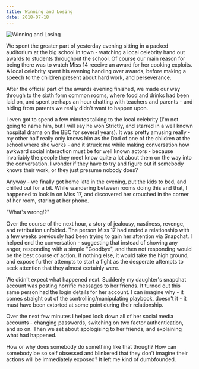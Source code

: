 ```yaml
---
title: Winning and Losing
date: 2018-07-18
---
```


![Winning and Losing](https://source.unsplash.com/7QCBakMyDCE/1600x900)

We spent the greater part of yesterday evening sitting in a packed auditorium at the big school in town - watching a local celebrity hand out awards to students throughout the school. Of course our main reason for being there was to watch Miss 14 receive an award for her cooking exploits. A local celebrity spent his evening handing over awards, before making a speech to the children present about hard work, and perseverance.

After the official part of the awards evening finished, we made our way through to the sixth form common rooms, where food and drinks had been laid on, and spent perhaps an hour chatting with teachers and parents - and hiding from parents we really didn't want to happen upon.

I even got to spend a few minutes talking to the local celebrity (I'm not going to name him, but I will say he won Strictly, and starred in a well known hospital drama on the BBC for several years). It was pretty amusing really - my other half really only knows him as the Dad of one of the children at the school where she works - and it struck me while making conversation how awkward social interaction must be for well known actors - because invariably the people they meet know quite a lot about them on the way into the conversation. I wonder if they have to try and figure out if somebody knows their work, or they just presume nobody does?

Anyway - we finally got home late in the evening, put the kids to bed, and chilled out for a bit. While wandering between rooms doing this and that, I happened to look in on Miss 17, and discovered her crouched in the corner of her room, staring at her phone.

"What's wrong!?"

Over the course of the next hour, a story of jealousy, nastiness, revenge, and retribution unfolded. The person Miss 17 had ended a relationship with a few weeks previously had been trying to gain her attention via Snapchat. I helped end the conversation - suggesting that instead of showing any anger, responding with a simple "Goodbye", and then not responding would be the best course of action. If nothing else, it would take the high ground, and expose further attempts to start a fight as the desperate attempts to seek attention that they almost certainly were.

We didn't expect what happened next. Suddenly my daughter's snapchat account was posting horrific messages to her friends. It turned out this same person had the login details for her account. I can imagine why - it comes straight out of the controlling/manipulating playbook, doesn't it - it must have been extorted at some point during their relationship.

Over the next few minutes I helped lock down all of her social media accounts - changing passwords, switching on two factor authentication, and so on. Then we set about apologising to her friends, and explaining what had happened.

How or why does somebody do something like that though? How can somebody be so self obsessed and blinkered that they don't imagine their actions will be immediately exposed? It left me kind of dumbfounded.